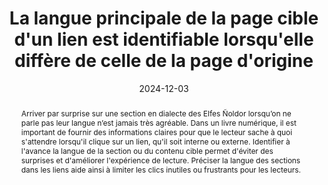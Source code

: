 ---
N: '126'
Rubrique: Internationalisation
title: La langue principale de la page cible d'un lien est identifiable lorsqu'elle diffère de celle de la page d'origine
detail: 
abstract: Arriver par surprise sur une section en dialecte des Elfes Ñoldor lorsqu’on ne parle pas leur langue n’est jamais très agréable. Dans un livre numérique, il est important de fournir des informations claires pour que le lecteur sache à quoi s'attendre lorsqu'il clique sur un lien, qu'il soit interne ou externe. Identifier à l'avance la langue de la section ou du contenu cible permet d'éviter des surprises et d'améliorer l'expérience de lecture. Préciser la langue des sections dans les liens aide ainsi à limiter les clics inutiles ou frustrants pour les lecteurs.
categories: ["Internationalisation"]
agrege: O4126-E037
opquast: '4 126'
indiceebook: '37'
description: "Règle n° 037"
before: "036"
weight: "037"
after: "038"
actif: '1'
layout: rules
date: 2024-12-03
tags: ["Utilisabilité", "Accessibilité"]
objectif: ["Permettre aux lecteurs et aux outils de lecture, notamment les outils de synthèse vocale, d'anticiper un changement de langue lors de la navigation dans un livre numérique.", "
Éviter que les lecteurs accèdent à une section ou un contenu dont ils ne comprennent pas la langue, en indiquant clairement la langue cible à l'avance."]
Meo: ["La langue cible d'un lien peut être indiquée de plusieurs manières&nbsp;:

* Via le libellé du lien, rédigé dans la langue cible, ce qui permet au lecteur d'anticiper le changement de langue
* Éventuellement à l'aide d'une icône appropriée, telle qu'un symbole ou un indicateur visuel (comme un drapeau), bien que l'usage d'icônes soit moins courant dans les livres numériques et puisse dépendre du contexte de mise en page.
* Éventuellement de manière explicite dans le libellé du lien ou dans son contexte immédiat, en mentionnant clairement la langue cible directement dans le texte ou les informations autour du lien."]
Controle: ["
* Identifier manuellement les liens dont le contenu de la section ou du document cible n'est pas rédigé dans la même langue que celle de la section actuelle.
            * Vérifier, pour chacun de ces liens, que le lecteur est immédiatement informé de la langue du contenu cible, soit à travers le libellé du lien (rédigé dans la langue cible), soit par un indicateur visuel approprié, soit par une indication explicite dans le contexte du lien."
]
epubcheck: false 
ace: false
humancheck: true
ReadiumGoToolkit: 
Source: ["Opquast"]
Referentiel: [""]
steps: ["Éditorial", "Fabrication"]
---